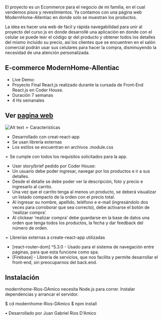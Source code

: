 ﻿El proyecto es un Ecommerce para el negocio de mi familia, en el cual vendemos pisos y revestimientos. Ya contamos con una página web ModernHome-Allentiac en donde solo se muestran los productos.

La idea es hacer una web de fácil y rápida navegabilidad para unir al proyecto del curso js en donde desarrollé una aplicación en donde con el celular se puede leer el código qr del producto y obtener todos los detalles del mismo incluido su precio, así los clientes que se encuentren en el salón comercial podrán usar sus celulares para hacer la compra, disminuyendo la necesidad de una atención personalizada.

## E-commerce ModernHome-Allentiac
- Live Demo: 
- Proyecto Final React.js realizado durante la cursada de Front-End React.js en Coder House.
- Duración 7 semanas
- 4 Hs semanales

## Ver [pagina web](https://modernhome-allentiac.netlify.app/)
![ Alt text](./Navegabilidad.gif)
➢ Características

- Desarrollado con creat-react-app
- Se usan librería externas
- Los estilos se encuentran en archivos .module.css

➢ Se cumple con todos los requisitos solicitados para la app.
- User story/brief pedido por Coder House:
- Un usuario debe poder ingresar, navegar por los productos e ir a sus detalles.
- Desde el detalle se debe poder ver la descripción, foto y precio e ingresarlo al carrito.
- Una vez que el carrito tenga al menos un producto, se deberá visualizar un listado compacto de la orden con el precio total.
- Al ingresar su nombre, apellido, teléfono e e-mail (ingresándolo dos veces para corroborar que sea correcto), debe activarse el botón de ‘realizar compra’.
- Al clickear ‘realizar compra’ debe guardarse en la base de datos una orden que tenga todos los productos, la fecha y dar feedback del número de orden.

➢ Librerías externas a create-react-app utilizadas
- [react-router-dom] ^5.3.0 - Usado para el sistema de navegación entre páginas, para que esta funcione como spa.
- [Firebase] - Librería de servicios, que nos facilita y permite desarrollar el front-end, sin preocuparnos del back.end.

## Instalación
modernhome-Rios-DAmico necesita Node.js para correr. 
Instalar dependencias y arrancar el servidor.

$ cd modernhome-Rios-DAmico
$ npm install

• Desarrollado por Juan Gabriel Rios D'Amico
